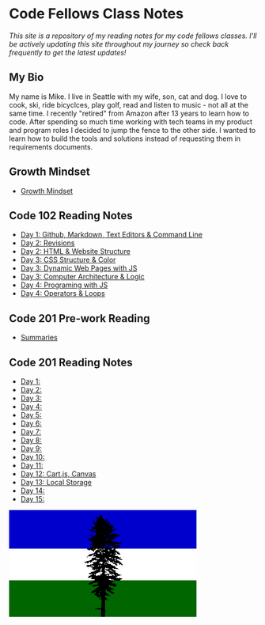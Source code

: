 
# Code Fellows Class Notes

*This site is a repository of my reading notes for my code fellows classes. I'll be actively updating this site throughout my journey so check back frequently to get the latest updates!*

## My Bio

My name is Mike. I live in Seattle with my wife, son, cat and dog. I love to cook, ski, ride bicyclces, play golf, read and listen to music - not all at the same time. I recently "retired" from Amazon after 13 years to learn how to code. After spending so much time working with tech teams in my product and program roles I decided to jump the fence to the other side. I wanted to learn how to build the tools and solutions instead of requesting them in requirements documents.  

## Growth Mindset 

- [Growth Mindset](growthmindset.md)

## Code 102 Reading Notes

- [Day 1: Github, Markdown, Text Editors & Command Line](Day1Notes.md)
- [Day 2: Revisions](revisions.md)
- [Day 2: HTML & Website Structure](how_to_html.md)
- [Day 3: CSS Structure & Color](CSS_notes.md)
- [Day 3: Dynamic Web Pages with JS](js_intro.md)
- [Day 3: Computer Architecture & Logic](architecture.md)
- [Day 4: Programing with JS](prog-js.md)
- [Day 4: Operators & Loops](operators-loops.md)

## Code 201 Pre-work Reading

- [Summaries](class-01.md)

## Code 201 Reading Notes

- [Day 1:](class-01.md)
- [Day 2:](class-02.md)
- [Day 3:](class-03.md)
- [Day 4:](class-04.md)
- [Day 5:](class-05.md)
- [Day 6:](class-06.md)
- [Day 7:](class-07.md)
- [Day 8:](class-08.md)
- [Day 9:](class-09.md)
- [Day 10:](class-10.md)
- [Day 11:](class-11.md)
- [Day 12: Cart.js, Canvas](clas-12.md)
- [Day 13: Local Storage](class-13.md)
- [Day 14: ]()
- [Day 15: ]()

![Cascadia Flag](us}cas6.gif)
